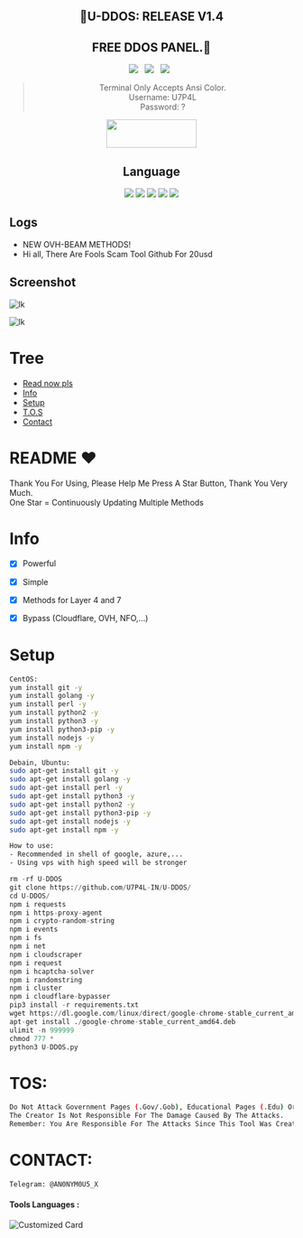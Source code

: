 <div align=center>
 
## 🚀U-DDOS: RELEASE V1.4
## FREE DDOS PANEL.🚀

<p>
 <img src="https://img.shields.io/github/stars/U7P4L-IN/U-DDOS?color=%23DF0067&style=for-the-badge"/> &nbsp;
 <img src="https://img.shields.io/github/forks/U7P4L-IN/U-DDOS?color=%239999FF&style=for-the-badge"/> &nbsp;
 <img src="https://img.shields.io/github/license/U7P4L-IN/U-DDOS?color=%23E8E8E8&style=for-the-badge"/> &nbsp;
 
</p>

> Terminal Only Accepts Ansi Color.<br>
> Username: U7P4L <br>
> Password: ? <br>
<p align="center">  <a href="https://t.me/AN0NYM0U5_X"><img width="160" height="50" src="https://i.imgur.com/N7AK7XY.png"></a></p>
 
## Language</br>

 <img src="https://img.shields.io/badge/Python-FFDD00?style=for-the-badge&logo=python&logoColor=blue"/> <img src="https://img.shields.io/badge/JavaScript-323330?style=for-the-badge&logo=javascript&logoColor=F7DF1E"/> <img src="https://img.shields.io/badge/Perl-39457E?style=for-the-badge&logo=perl&logoColor=white"/> <img src="https://img.shields.io/badge/C-00599C?style=for-the-badge&logo=c&logoColor=white"/> <img src="https://img.shields.io/badge/Go-00ADD8?style=for-the-badge&logo=go&logoColor=white"/>
 </div>
 
 ## Logs</br>
 - NEW OVH-BEAM METHODS!
 - Hi all, There Are Fools Scam Tool Github For 20usd

## Screenshot
<p align=center>
 
![lk](https://i.ibb.co/LNkqyPR/bandicam-2022-04-12-22-11-34-101.jpg)

![lk](https://github.com/U7P4L-IN/U-DDOS/blob/main/image/ScreenShot_20230728185732.png
)

# Tree
* [Read now pls](#README)
* [Info](#Info)
* [Setup](#Setup)
* [T.O.S](#TOS)
* [Contact](#Contact)

# README ♥️
Thank You For Using, Please Help Me Press A Star Button, Thank You Very Much.<br>
One Star = Continuously Updating Multiple Methods

# Info
- [x] Powerful
- [x] Simple
- [x] Methods for Layer 4 and 7
- [x] Bypass (Cloudflare, OVH, NFO,...)  


# Setup
```sh
CentOS:
yum install git -y
yum install golang -y
yum install perl -y
yum install python2 -y
yum install python3 -y
yum install python3-pip -y
yum install nodejs -y
yum install npm -y

Debain, Ubuntu:
sudo apt-get install git -y
sudo apt-get install golang -y
sudo apt-get install perl -y
sudo apt-get install python3 -y
sudo apt-get install python2 -y
sudo apt-get install python3-pip -y
sudo apt-get install nodejs -y
sudo apt-get install npm -y

How to use: 
- Recommended in shell of google, azure,...
- Using vps with high speed will be stronger
```
```python
rm -rf U-DDOS
git clone https://github.com/U7P4L-IN/U-DDOS/
cd U-DDOS/
npm i requests
npm i https-proxy-agent
npm i crypto-random-string
npm i events
npm i fs
npm i net
npm i cloudscraper
npm i request
npm i hcaptcha-solver
npm i randomstring
npm i cluster
npm i cloudflare-bypasser
pip3 install -r requirements.txt
wget https://dl.google.com/linux/direct/google-chrome-stable_current_amd64.deb
apt-get install ./google-chrome-stable_current_amd64.deb
ulimit -n 999999
chmod 777 *
python3 U-DDOS.py
```
# TOS:
```sh
Do Not Attack Government Pages (.Gov/.Gob), Educational Pages (.Edu) Or The United States Department Of Defense (.Mil), 
The Creator Is Not Responsible For The Damage Caused By The Attacks. 
Remember: You Are Responsible For The Attacks Since This Tool Was Created For Educational Purposes
```

# CONTACT:
```sh
Telegram: @AN0NYM0U5_X
```
#### Tools Languages :

![Customized Card](https://github-readme-stats.vercel.app/api/pin?username=U7P4L-IN&repo=U-DDOS&title_color=fff&icon_color=f9f9f9&text_color=9f9f9f&bg_color=151515)
